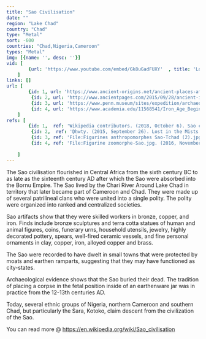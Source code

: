 ```yaml
---
title: "Sao Civilisation"
date: ""
region: "Lake Chad"
country: "Chad" 
type: "Metal"
sort: -600
countries: "Chad,Nigeria,Cameroon"
types: "Metal"
img: [{name: '', desc: ''}]
vid: [
        {url: 'https://www.youtube.com/embed/Gk8uGadFUXY'  , title: 'Lost in the Mists of Time: The Ancient Sao Civilization in Central Africa'}
    ]
links: []
url: [
        {id: 1, url: 'https://www.ancient-origins.net/ancient-places-africa/lost-mists-time-ancient-sao-civilization-central-africa-003978', title: 'Lost in the Mists of Time: The Ancient Sao Civilization in Central Africa' , desc: 'The Sao Civilization was an ancient culture located in Central Africa, in an area which is today partly owned by the countries of Cameroon and Chad. They settled along the Chari River, which is located to the south of Lake Chad. The modern Kotoko people, an ethnic group located in Cameroon, Chad and Nigeria, claim ethnic descent from the ancient Sao. According to their tradition, the Sao were a race of giants that used to inhabit the area to the south of Lake Chad, between the northern regions of both Nigeria and Cameroon.' },
         {id: 2, url: 'http://www.ancientpages.com/2015/09/28/ancient-intriguing-sao-people-men-from-another-time-one-of-the-oldest-civilizations-of-central-africa/' , title: 'Ancient Intriguing Sao People: “Men From Another Time” – One Of The Oldest Civilizations Of Central Africa', desc: 'An ancient civilization was developed by the Sao people in the region of Southeast of Lake Chad, located in the far west of Chad and the northeast of Nigeria. The Sao civilization is identified by its use of stone and bone implements and construction of walled cities.' },
         {id: 3, url: 'https://www.penn.museum/sites/expedition/archaeological-reconnaissance-in-cameroon/', title: 'Archaeological Reconnaissance in Cameroon', desc: 'In spite of its central location at the hinge of Africa, between the Congo basin and the West, the desert and the equatorial forests, the archaeology of Cameroon is unknown and virtually unexplored. There is a single exception, the Iron Age culture of the Sao in the extreme north around the southern shores of Lake Chad, which has been investigated for many years by Professors Griaule and Lebeuf.' },
         {id: 4, url: 'https://www.academia.edu/11568541/Iron_Age_Beginnings_at_the_Southwestern_Margins_of_Lake_Chad', title: 'Iron Age Beginnings at the Southwestern Margins of Lake Chad', desc: 'Archaeological investigations conducted by the authors and other colleagues at a few sites north of Maiduguri, the capital of Borno State, Nigeria, now provide original information on the initial stages of the Iron Age occupation of the area. The research has revealed that this period started around the beginning of our era. It is characterised by the arrival of iron-using human groups bringing in a new pottery tradition and a diversified subsistence economy, presumably mainly based on the cultivation of plants, particularly sorghum. In part, they lived in extremely large, densely populated and, probably, fortied settlements, comparable to 16th – 20th century AD regional centres known from south of the lake. The paper presents the data collected at each of the sites studied and discusses the significance of the new evidence in a regional and supraregional context.' }
    ]
refs: [
        {id: 1,  ref: 'Wikipedia contributors. (2018, October 6). Sao civilisation. In Wikipedia, The Free Encyclopedia. Retrieved 19:45, February 23, 2019, from ', url: 'https://en.wikipedia.org/w/index.php?title=Sao_civilisation&oldid=862816987'},
         {id: 2,  ref: 'Ḏḥwty. (2015, September 26). Lost in the Mists of Time: The Ancient Sao Civilization in Central Africa. In Ancient-Origins. Retrieved 19:45, February 23, 2019, from ', url: 'https://www.ancient-origins.net/ancient-places-africa/lost-mists-time-ancient-sao-civilization-central-africa-003978'},
         {id: 3, ref: 'File:Figurines anthropomorphes Sao-Tchad (2).jpg. (2016, November 28). Wikimedia Commons, the free media repository. Retrieved 20:42, February 23, 2019 from', url: 'https://commons.wikimedia.org/w/index.php?title=File:Figurines_anthropomorphes_Sao-Tchad_(2).jpg&oldid=222446801'},
         {id: 4, ref: 'File:Figurine zoomorphe-Sao.jpg. (2016, November 28). Wikimedia Commons, the free media repository. Retrieved 20:59, February 23, 2019 from', url: 'https://commons.wikimedia.org/w/index.php?title=File:Figurine_zoomorphe-Sao.jpg&oldid=222446373'}
         
    ]
---
```


The Sao civilisation flourished in Central Africa from the sixth century BC to as late as the sixteenth century AD after which the Sao were absorbed into the Bornu Empire. The Sao lived by the Chari River Around Lake Chad in territory that later became part of Cameroon and Chad. They were made up of several patrilineal clans who were united into a single polity. The polity were organized into ranked and centralized societies. 

Sao artifacts show that they were skilled workers in bronze, copper, and iron. Finds include bronze sculptures and terra cotta statues of human and animal figures, coins, funerary urns, household utensils, jewelry, highly decorated pottery, spears,  well-fired ceramic vessels, and fine personal ornaments in clay, copper, iron, alloyed copper and brass.

The Sao were recorded to have dwelt in small towns that were protected by moats and earthen ramparts, suggesting that they may have functioned as city-states.

Archaeological evidence shows that the Sao buried their dead. The tradition of placing a corpse in the fetal position inside of an earthenware jar was in practice from the 12-13th centuries AD.
 
Today, several ethnic groups of Nigeria, northern Cameroon and southern Chad, but particularly the Sara, Kotoko, claim descent from the civilization of the Sao.

You can read more @ https://en.wikipedia.org/wiki/Sao_civilisation
